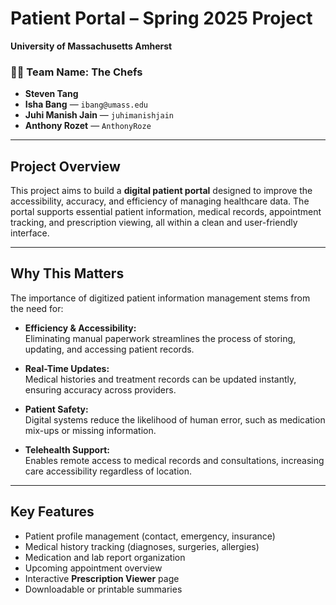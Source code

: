 # Patient Portal – Spring 2025 Project  
**University of Massachusetts Amherst**

### 👨‍🍳 Team Name: The Chefs

- **Steven Tang**  
- **Isha Bang** — `ibang@umass.edu`  
- **Juhi Manish Jain** — `juhimanishjain`  
- **Anthony Rozet** — `AnthonyRoze`

---

## Project Overview

This project aims to build a **digital patient portal** designed to improve the accessibility, accuracy, and efficiency of managing healthcare data. The portal supports essential patient information, medical records, appointment tracking, and prescription viewing, all within a clean and user-friendly interface.

---

## Why This Matters

The importance of digitized patient information management stems from the need for:

- **Efficiency & Accessibility:**  
  Eliminating manual paperwork streamlines the process of storing, updating, and accessing patient records.

- **Real-Time Updates:**  
  Medical histories and treatment records can be updated instantly, ensuring accuracy across providers.

- **Patient Safety:**  
  Digital systems reduce the likelihood of human error, such as medication mix-ups or missing information.

- **Telehealth Support:**  
  Enables remote access to medical records and consultations, increasing care accessibility regardless of location.

---

## Key Features

- Patient profile management (contact, emergency, insurance)
- Medical history tracking (diagnoses, surgeries, allergies)
- Medication and lab report organization
- Upcoming appointment overview
- Interactive **Prescription Viewer** page
- Downloadable or printable summaries





